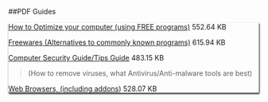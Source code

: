 <div id="col1">

##PDF Guides
<div style="box-shadow: 1px 2px 3px #000000;">
   
   
   
<a href="guides/Xmetalfanx_Computer_Opt_Guide.pdf" target="_blank">How to Optimize your computer (using FREE programs)</a> 552.64 KB 

<a href="guides/Xmetalfanx_Software_Guide.pdf">Freewares (Alternatives to commonly known programs)</a> 615.94 KB

<a href="guides/Xmetalfanx_Computer_Security_Guide.pdf">Computer Security Guide/Tips Guide</a> 483.15 KB

<blockquote> (How to remove viruses, what Antivirus/Anti-malware tools are best) </blockquote>
<a href="guides/Xmetalfanx_Web_Browser_Guide.pdf">Web Browsers, (including addons</a>) 528.07 KB 
<br />
</div>

  </div>
   
